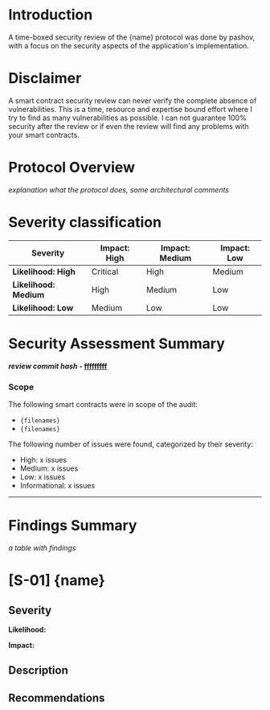 # Introduction

A time-boxed security review of the {name} protocol was done by pashov, with a focus on the security aspects of the application's implementation.

# Disclaimer

A smart contract security review can never verify the complete absence of vulnerabilities. This is a time, resource and expertise bound effort where I try to find as many vulnerabilities as possible. I can not guarantee 100% security after the review or if even the review will find any problems with your smart contracts.

# Protocol Overview

_explanation what the protocol does, some architectural comments_

# Severity classification

| Severity               | Impact: High | Impact: Medium | Impact: Low |
| ---------------------- | ------------ | -------------- | ----------- |
| **Likelihood: High**   | Critical     | High           | Medium      |
| **Likelihood: Medium** | High         | Medium         | Low         |
| **Likelihood: Low**    | Medium       | Low            | Low         |

# Security Assessment Summary

**_review commit hash_ - [fffffffff](url)**

### Scope

The following smart contracts were in scope of the audit:

- `{filenames}`
- `{filenames}`

The following number of issues were found, categorized by their severity:

- High: x issues
- Medium: x issues
- Low: x issues
- Informational: x issues

---

# Findings Summary

_a table with findings_

# [S-01] {name}

## Severity

**Likelihood:**

**Impact:**

## Description

## Recommendations
